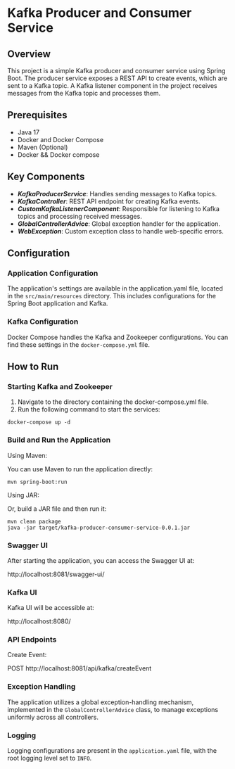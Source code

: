 # Kafka Producer and Consumer Service

## Overview

This project is a simple Kafka producer and consumer service using Spring Boot. The producer service exposes a REST API
to create events, which are sent to a Kafka topic. A Kafka listener component in the project receives messages from the
Kafka topic and processes them.

## Prerequisites

- Java 17
- Docker and Docker Compose
- Maven (Optional)
- Docker && Docker compose

## Key Components

- ***KafkaProducerService***: Handles sending messages to Kafka topics.
- ***KafkaController***: REST API endpoint for creating Kafka events.
- ***CustomKafkaListenerComponent***: Responsible for listening to Kafka topics and processing received messages.
- ***GlobalControllerAdvice***: Global exception handler for the application.
- ***WebException***: Custom exception class to handle web-specific errors.

## Configuration

### Application Configuration

The application's settings are available in the application.yaml file, located in the `src/main/resources` directory.
This includes configurations for the Spring Boot application and Kafka.

### Kafka Configuration

Docker Compose handles the Kafka and Zookeeper configurations. You can find these settings in the `docker-compose.yml`
file.

## How to Run

### Starting Kafka and Zookeeper

1. Navigate to the directory containing the docker-compose.yml file.
2. Run the following command to start the services:

````shell
docker-compose up -d
````

### Build and Run the Application

Using Maven:

You can use Maven to run the application directly:

```shell
mvn spring-boot:run
```

Using JAR:

Or, build a JAR file and then run it:

```shell
mvn clean package
java -jar target/kafka-producer-consumer-service-0.0.1.jar
```

### Swagger UI

After starting the application, you can access the Swagger UI at:

http://localhost:8081/swagger-ui/

### Kafka UI

Kafka UI will be accessible at:

http://localhost:8080/

### API Endpoints

Create Event:

POST http://localhost:8081/api/kafka/createEvent

### Exception Handling

The application utilizes a global exception-handling mechanism, implemented in the `GlobalControllerAdvice` class, to
manage exceptions uniformly across all controllers.


### Logging

Logging configurations are present in the `application.yaml` file, with the root logging level set to `INFO`.